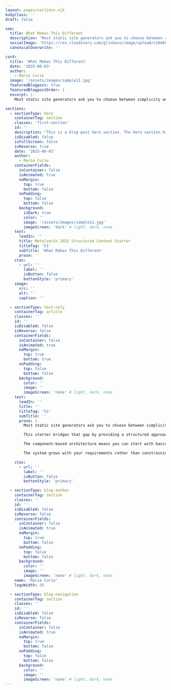```yaml
---
layout: pages/sections.njk
bodyClass: ''
draft: false

seo:
  title: What Makes This Different
  description: 'Most static site generators ask you to choose between simplicity and power. This starter bridges that gap by providing a structured approach that scales naturally.'
  socialImage: 'https://res.cloudinary.com/glinkaco/image/upload/v1646849499/tgc2022/social_yitz6j.png'
  canonicalOverwrite: ''

card:
  title: 'What Makes This Different'
  date: '2025-06-03'
  author:
    - Marie Curie
  image: '/assets/images/sample11.jpg'
  featuredBlogpost: true
  featuredBlogpostOrder: 1
  excerpt: |-
    Most static site generators ask you to choose between simplicity and power. This starter bridges that gap by providing a structured approach that scales naturally.

sections:
  - sectionType: hero
    containerTag: section
    classes: 'first-section'
    id: ''
    description: "This is a blog post hero section. The hero section has a class of 'blog-hero'."
    isDisabled: false
    isFullScreen: false
    isReverse: true
    date: '2025-06-03'
    author:
      - Marie Curie
    containerFields:
      inContainer: false
      isAnimated: true
      noMargin:
        top: true
        bottom: false
      noPadding:
        top: false
        bottom: false
      background:
        isDark: true
        color: ''
        image: '/assets/images/sample11.jpg'
        imageScreen: 'dark' # light, dark, none
    text:
      leadIn: ''
      title: Metalsmith 2025 Structured Content Starter
      titleTag: 'h1'
      subTitle: 'What Makes This Different'
      prose: ''
    ctas:
      - url: ''
        label: ''
        isButton: false
        buttonStyle: 'primary'
    image:
      src: ''
      alt: ''
      caption: ''

  - sectionType: text-only
    containerTag: article
    classes: ''
    id: ''
    isDisabled: false
    isReverse: false
    containerFields:
      inContainer: false
      isAnimated: true
      noMargin:
        top: true
        bottom: true
      noPadding:
        top: false
        bottom: false
      background:
        color: ''
        image: ''
        imageScreen: 'none' # light, dark, none
    text:
      leadIn: ''
      title: ''
      titleTag: 'h2'
      subTitle: ''
      prose: |-
        Most static site generators ask you to choose between simplicity and power. Simple setups work well for basic sites but become limiting as requirements grow. Powerful configurations often require deep technical knowledge that intimidates content creators.

        This starter bridges that gap by providing a structured approach that scales naturally. Simple sites can be built with minimal configuration. Complex sites benefit from the same architectural patterns without requiring fundamental changes to the approach.

        The component-based architecture means you can start with basic sections and progressively enhance them as your needs evolve. Add new component types when you need them. Extend existing components with additional properties. Each component can include its own CSS and JavaScript, with automatic dependency resolution ensuring everything loads in the correct order without manual intervention.

        The system grows with your requirements rather than constraining them. Components remain truly encapsulated, preventing the asset management complexity that often emerges as component-based sites scale. No more hunting through stylesheets to find the CSS affecting a particular component, or worrying about JavaScript conflicts between different sections.

    ctas:
      - url: ''
        label: ''
        isButton: false
        buttonStyle: 'primary'

  - sectionType: blog-author
    containerTag: section
    classes: ''
    id: ''
    isDisabled: false
    isReverse: false
    containerFields:
      inContainer: false
      isAnimated: true
      noMargin:
        top: true
        bottom: false
      noPadding:
        top: false
        bottom: false
      background:
        color: ''
        image: ''
        imageScreen: 'none' # light, dark, none
    name: 'Marie Curie'
    logoWidth: 30

  - sectionType: blog-navigation
    containerTag: section
    classes: ''
    id: ''
    isDisabled: false
    isReverse: false
    containerFields:
      inContainer: false
      isAnimated: true
      noMargin:
        top: true
        bottom: false
      noPadding:
        top: false
        bottom: false
      background:
        color: ''
        image: ''
        imageScreen: 'none' # light, dark, none
---
```

